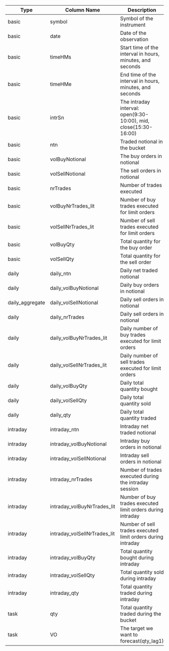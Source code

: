 | Type | Column Name | Description |
| --- | --- | --- |
| basic | symbol | Symbol of the instrument |
| basic | date | Date of the observation |
| basic | timeHMs | Start time of the interval in hours, minutes, and seconds |
| basic | timeHMe | End time of the interval in hours, minutes, and seconds |
| basic | intrSn | The intraday interval: open(9:30-10:00), mid, close(15:30-16:00) |
| basic | ntn | Traded notional in the bucket |
| basic | volBuyNotional | The buy orders in notional |
| basic | volSellNotional | The sell orders in notional |
| basic | nrTrades | Number of trades executed |
| basic | volBuyNrTrades_lit | Number of buy trades executed for limit orders |
| basic | volSellNrTrades_lit | Number of sell trades executed for limit orders |
| basic | volBuyQty | Total quantity for the buy order |
| basic | volSellQty | Total quantity for the sell order |
| daily | daily_ntn | Daily net traded notional |
| daily | daily_volBuyNotional | Daily buy orders in notional |
| daily_aggregate | daily_volSellNotional | Daily sell orders in notional |
| daily | daily_nrTrades | Daily sell orders in notional |
| daily | daily_volBuyNrTrades_lit | Daily number of buy trades executed for limit orders |
| daily | daily_volSellNrTrades_lit | Daily number of sell trades executed for limit orders |
| daily | daily_volBuyQty | Daily total quantity bought |
| daily | daily_volSellQty | Daily total quantity sold |
| daily | daily_qty | Daily total quantity traded |
| intraday | intraday_ntn | Intraday net traded notional |
| intraday | intraday_volBuyNotional | Intraday buy orders in notional |
| intraday | intraday_volSellNotional | Intraday sell orders in notional |
| intraday | intraday_nrTrades | Number of trades executed during the intraday session |
| intraday | intraday_volBuyNrTrades_lit | Number of buy trades executed limit orders during intraday |
| intraday | intraday_volSellNrTrades_lit | Number of sell trades executed limit orders during intraday |
| intraday | intraday_volBuyQty | Total quantity bought during intraday |
| intraday | intraday_volSellQty | Total quantity sold during intraday |
| intraday | intraday_qty | Total quantity traded during intraday |
| task | qty | Total quantity traded during the bucket |
| task | VO | The target we want to forecast(qty_lag1) |
